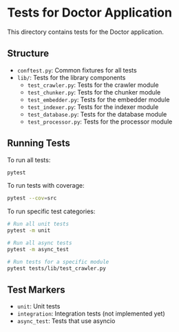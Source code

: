# Tests for Doctor Application

This directory contains tests for the Doctor application.

## Structure

- `conftest.py`: Common fixtures for all tests
- `lib/`: Tests for the library components
  - `test_crawler.py`: Tests for the crawler module
  - `test_chunker.py`: Tests for the chunker module
  - `test_embedder.py`: Tests for the embedder module
  - `test_indexer.py`: Tests for the indexer module
  - `test_database.py`: Tests for the database module
  - `test_processor.py`: Tests for the processor module

## Running Tests

To run all tests:

```bash
pytest
```

To run tests with coverage:

```bash
pytest --cov=src
```

To run specific test categories:

```bash
# Run all unit tests
pytest -m unit

# Run all async tests
pytest -m async_test

# Run tests for a specific module
pytest tests/lib/test_crawler.py
```

## Test Markers

- `unit`: Unit tests
- `integration`: Integration tests (not implemented yet)
- `async_test`: Tests that use asyncio 